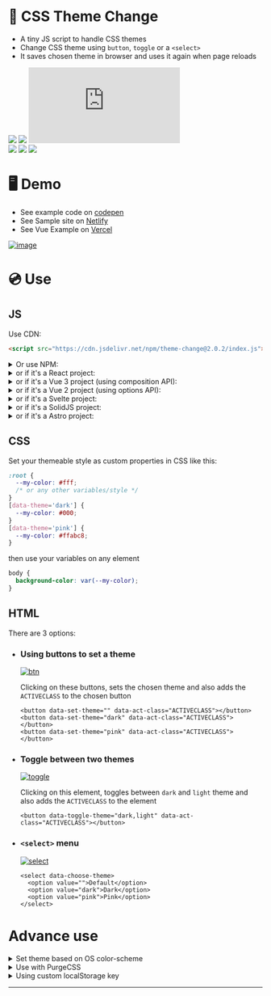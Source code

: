 # 🎨 CSS Theme Change

- A tiny JS script to handle CSS themes
- Change CSS theme using `button`, `toggle` or a `<select>`
- It saves chosen theme in browser and uses it again when page reloads

[![][build]][build-url] [![][install-size]][install-size-url] [![][js]][js-url]  
[![][npm]][npm-url] [![][dl]][npm-url] [![][commit]][gh-url]

# 🖥 Demo

- See example code on [codepen](https://codepen.io/saadeghi/pen/OJypbNM)
- See Sample site on [Netlify](https://css-theme-changer.netlify.app/)
- See Vue Example on [Vercel](https://vue-3-theme.vercel.app)

[![image](https://user-images.githubusercontent.com/7342023/80218042-e3c67e00-8655-11ea-94e8-925d0dcbfd57.gif)](#)

# 💿 Use

## JS

Use CDN:

```html
<script src="https://cdn.jsdelivr.net/npm/theme-change@2.0.2/index.js"></script>
```

<details>
<summary>
  Or use NPM: 
</summary>

Install: `npm i theme-change --save` and use it in your js file:

```js
import { themeChange } from 'theme-change'
themeChange()
```

</details>
<details>
<summary>
  or if it's a React project: 
</summary>

Install: `npm i theme-change --save` and use it in your js file:

```js
import { useEffect } from 'react'
import { themeChange } from 'theme-change'

useEffect(() => {
  themeChange(false)
  // 👆 false parameter is required for react project
}, [])
```

</details>
<details>
<summary>
  or if it's a Vue 3 project (using composition API): 
</summary>

Install: `npm i theme-change --save` and use it in your js file:

```js
import { onMounted } from 'vue'
import { themeChange } from 'theme-change'

export default {
  setup() {
    onMounted(() => {
      themeChange(false)
    })
  },
}
```

</details>
<details>
<summary>
  or if it's a Vue 2 project (using options API): 
</summary>

Install: `npm i theme-change --save` and use it in your js file:

```js
import { themeChange } from 'theme-change'

export default {
  mounted: function () {
    themeChange(false)
  },
}
```

</details>
<details>
<summary>
  or if it's a Svelte project: 
</summary>

Install: `npm i theme-change --save` and use it in your svelte component that uses one theme-change attributes:

```js
import { onMount } from 'svelte'
import { themeChange } from 'theme-change'

// NOTE: the element that is using one of the theme attributes must be in the DOM on mount
onMount(() => {
  themeChange(false)
  // 👆 false parameter is required for svelte
})
```

</details>
<details>
<summary>
  or if it's a SolidJS project: 
</summary>

Install: `npm i theme-change --save` and use it in your js/jsx/tsx file:

```js
import { onMount } from 'solid-js'
import { themeChange } from 'theme-change'
onMount(async () => {
  themeChange();
})
```


</details>
<details>
<summary>
  or if it's a Astro project: 
</summary>

Install: `npm i theme-change --save` and use it in your .astro file(s):

Astro is a bit tricky because of how is rendering html page as a MPA (Multiple Pages Application)
Astro projects are therefore subject to [FART](https://css-tricks.com/flash-of-inaccurate-color-theme-fart/) problem. To prevent this we will use the [is:inline](https://docs.astro.build/en/reference/directives-reference/#isinline) astro directive.

If you want to apply themes on a single [astro page](https://docs.astro.build/en/core-concepts/astro-pages/) (remember Astro is an MPA framework) :

`src/pages/mypage.astro`

```js
---
---

<html lang="en">
  <head>
  <script is:inline>
      // ☝️ This script prevent the FART effect.
      if (localStorage.getItem("theme") === null) {
        document.documentElement.setAttribute("data-theme", "light");
      } else
      document.documentElement.setAttribute("data-theme",localStorage.getItem("theme"));
      // "theme" LocalStorage value is set by the package to remember user preference.
      // The value is checked and applyed before rendering anything.
  </script>
  <script>
      import { themeChange } from "theme-change";
      themeChange();
       // 👆 you could import the CDN directly instead of these two lines
    </script>
    <title>My crazy credit page</title>
  </head>
  <body>
    <h1>Welcome to my credit page!</h1>
  </body>
</html>
```

If you want to apply themes to all your [astro pages](https://docs.astro.build/en/core-concepts/astro-pages/), you need to execute both scripts in a Astro [layout](https://docs.astro.build/en/core-concepts/layouts/#sample-layout), it would need to wrap all your astro pages like so:

`src/layouts/MyCrazyLayout.astro`

```html
---
---

<html lang="en">
  <head>
    <script is:inline>
      // ☝️ This script prevent the FART effect.
      if (localStorage.getItem("theme") === null) {
        document.documentElement.setAttribute("data-theme", "light");
      } else
        document.documentElement.setAttribute(
          "data-theme",
          localStorage.getItem("theme")
        );
      // "theme" LocalStorage value is set by the package to remember user preference.
      // The value is checked and applyed before rendering anything.
    </script>
    <script>
      import { themeChange } from 'theme-change';
      themeChange();
      // 👆 you could import the CDN directly instead of these two lines
    </script>
    <meta charset="utf-8" />
    <title>My Cool Astro Layout Wraping All My Pages</title>
    <meta name="viewport" content="width=device-width, initial-scale=1" />
  </head>
  <body>
    <nav>
      <a href="#">Home</a>
      <a href="#">Posts</a>
      <a href="#">Contact</a>
    </nav>
    <article>
      <slot />
      <!-- your content from src/pages/index.astro is injected here -->
    </article>
  </body>
</html>
```

`src/pages/index.astro`

```js
---
import MyCrazyLayout from '../layouts/MyCrazyLayout.astro';
---
<MySiteLayout>
  <p>My page content, wrapped in a layout!</p>
</MySiteLayout>
```

</details>

## CSS

Set your themeable style as custom properties in CSS like this:

```css
:root {
  --my-color: #fff;
  /* or any other variables/style */
}
[data-theme='dark'] {
  --my-color: #000;
}
[data-theme='pink'] {
  --my-color: #ffabc8;
}
```

then use your variables on any element

```css
body {
  background-color: var(--my-color);
}
```

## HTML

There are 3 options:

- ### Using buttons to set a theme

  [![btn](https://user-images.githubusercontent.com/7342023/101527827-c0adcc00-39a3-11eb-9e41-24bfa91ea96c.gif)](#)

  Clicking on these buttons, sets the chosen theme and also adds the `ACTIVECLASS` to the chosen button

  ```
  <button data-set-theme="" data-act-class="ACTIVECLASS"></button>
  <button data-set-theme="dark" data-act-class="ACTIVECLASS"></button>
  <button data-set-theme="pink" data-act-class="ACTIVECLASS"></button>
  ```

- ### Toggle between two themes

  [![toggle](https://user-images.githubusercontent.com/7342023/101527821-bf7c9f00-39a3-11eb-822b-7751265a18a5.gif)](#)

  Clicking on this element, toggles between `dark` and `light` theme and also adds the `ACTIVECLASS` to the element

  ```
  <button data-toggle-theme="dark,light" data-act-class="ACTIVECLASS"></button>
  ```

- ### `<select>` menu

  [![select](https://user-images.githubusercontent.com/7342023/101527790-b4297380-39a3-11eb-9173-bc909549d160.gif)](#)

  ```
  <select data-choose-theme>
    <option value="">Default</option>
    <option value="dark">Dark</option>
    <option value="pink">Pink</option>
  </select>
  ```

# Advance use

<details>
<summary>
  Set theme based on OS color-scheme
</summary>

```css
@media (prefers-color-scheme: dark){
  :root{
    --my-color: #252b30;
  }
}
```

</details>

<details>
<summary>
  Use with PurgeCSS
</summary>

If you're using [Purge CSS](https://purgecss.com/), you might need to [safe list](https://purgecss.com/safelisting.html#in-the-css-directly) your CSS using the comments below because your secondary themes will be purged

- Safelist `[data-theme]` on postcss config

  ```js
  module.exports = {
    purge: {
      options: {
        safelist: [/data-theme$/],
      },
    },
  }
  ```

- Safelist inside CSS file

  ```css
  /*! purgecss start ignore */

  [data-theme='dark'] {
    --my-color: #252b30;
  }

  /*! purgecss end ignore */
  ```

</details>

<details>
<summary>
  Using custom localStorage key
</summary>

If you want to use a custom localStorage key, you can add it to the `data-key` attribute like this:

```html
<select data-choose-theme data-key="admin-panel">

<button data-key="front-page" data-set-theme="">

<span data-key="premium-user-theme" data-toggle-theme="dark">
```

</details>

---

[install-size]: https://badgen.net/bundlephobia/minzip/theme-change?label=bundle%20size&color=purple
[js]: https://badgen.net/badgesize/normal/https/unpkg.com/theme-change/index.js?label=file%20size&color=purple
[npm]: https://badgen.net/npm/v/theme-change?label=version&color=purple
[dl]: https://badgen.net/npm/dt/theme-change?icon=npm&color=purple
[commit]: https://badgen.net/github/last-commit/saadeghi/theme-change?icon=github&color=purple
[build]: https://badgen.net/github/checks/saadeghi/theme-change?label=build
[build-url]: https://github.com/saadeghi/theme-change/actions
[install-size-url]: https://bundlephobia.com/result?p=theme-change
[js-url]: https://unpkg.com/theme-change@latest/index.js
[npm-url]: https://www.npmjs.com/package/theme-change
[gh-url]: https://github.com/saadeghi/theme-change
